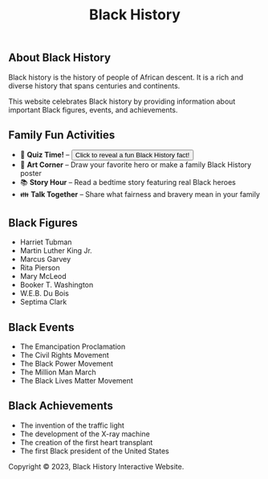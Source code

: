<!DOCTYPE html>
<html>
<head>
<link rel="stylesheet" href="style.css">
</head>
<body>
<div id="app">
<header>
<h1>Black History</h1>
</header>
<main>
<section>
<h2>About Black History</h2>
<p>Black history is the history of people of African descent. It is a rich and diverse history that spans centuries and continents.</p>
<p>This website celebrates Black history by providing information about important Black figures, events, and achievements.</p>
</section>
<section>
  <h2>Family Fun Activities</h2>
  <ul>
    <li>🧩 <strong>Quiz Time!</strong> – <button onclick="showFact()">Click to reveal a fun Black History fact!</button></li>
    <li>🎨 <strong>Art Corner</strong> – Draw your favorite hero or make a family Black History poster</li>
    <li>📚 <strong>Story Hour</strong> – Read a bedtime story featuring real Black heroes</li>
    <li>👪 <strong>Talk Together</strong> – Share what fairness and bravery mean in your family</li>
  </ul>
</section>
<section>
<h2>Black Figures</h2>
<ul>
<li>Harriet Tubman</li>
<li>Martin Luther King Jr.</li>
<li>Marcus Garvey</li>
<li>Rita Pierson</li>
<li>Mary McLeod</li>
<li>Booker T. Washington</li>
<li>W.E.B. Du Bois</li>
<li>Septima Clark</li>
</ul>
</section>
<section>
<h2>Black Events</h2>
<ul>
<li>The Emancipation Proclamation</li>
<li>The Civil Rights Movement</li>
<li>The Black Power Movement</li>
<li>The Million Man March</li>
<li>The Black Lives Matter Movement</li>
</ul>
</section>
<section>
<h2>Black Achievements</h2>
<ul>
<li>The invention of the traffic light</li>
<li>The development of the X-ray machine</li>
<li>The creation of the first heart transplant</li>
<li>The first Black president of the United States</li>
</ul>
</section>
</main>
<footer>
<p>Copyright &copy; 2023, Black History Interactive Website.</p>
</footer>
</div>
